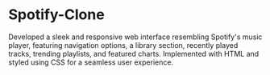 # Spotify-Clone

Developed a sleek and responsive web interface resembling Spotify's music player, featuring navigation options, a library section, recently played tracks, trending playlists, and featured charts. Implemented with HTML and styled using CSS for a seamless user experience.
